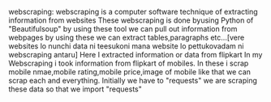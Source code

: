 webscraping: webscraping is a computer software technique of extracting information from websites
These webscraping is done byusing Python of "Beautifulsoup" by using these tool we can pull out information from webpages  by using these we can extract tables,paragraphs etc...[vere websites lo nunchi data  ni teesukoni mana website  lo pettukovadam ni webscraping  antaru]
Here I extracted information or data from flipkart 
In my Webscraping i took information from flipkart of mobiles.
In these i scrap  mobile nmae,mobile rating,mobile price,image of mobile like that we can scrap each and everything.
Initially we have to "requests" we are scraping these data so that we import  "requests"
